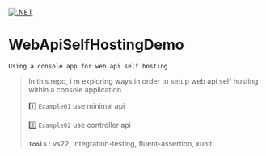 [![.NET](https://github.com/aimenux/WebApiSelfHostingDemo/actions/workflows/ci.yml/badge.svg?branch=main)](https://github.com/aimenux/WebApiSelfHostingDemo/actions/workflows/ci.yml)

# WebApiSelfHostingDemo
```
Using a console app for web api self hosting
```

> In this repo, i m exploring ways in order to setup web api self hosting within a console application
>
> :one: `Example01` use minimal api
>
> :two: `Example02` use controller api
> 
> **`Tools`** : vs22, integration-testing, fluent-assertion, xunit